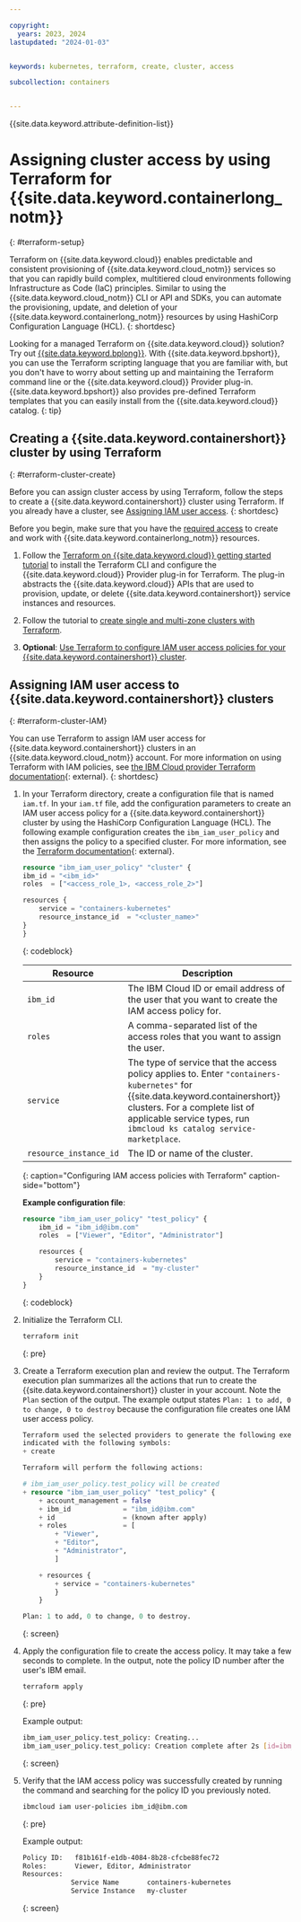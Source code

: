 ```yaml
---

copyright: 
  years: 2023, 2024
lastupdated: "2024-01-03"


keywords: kubernetes, terraform, create, cluster, access

subcollection: containers


---
```


{{site.data.keyword.attribute-definition-list}}





# Assigning cluster access by using Terraform for {{site.data.keyword.containerlong_notm}}
{: #terraform-setup}

Terraform on {{site.data.keyword.cloud}} enables predictable and consistent provisioning of {{site.data.keyword.cloud_notm}} services so that you can rapidly build complex, multitiered cloud environments following Infrastructure as Code (IaC) principles. Similar to using the {{site.data.keyword.cloud_notm}} CLI or API and SDKs, you can automate the provisioning, update, and deletion of your {{site.data.keyword.containerlong_notm}} resources by using HashiCorp Configuration Language (HCL).
{: shortdesc}

Looking for a managed Terraform on {{site.data.keyword.cloud}} solution? Try out [{{site.data.keyword.bplong}}](/docs/schematics?topic=schematics-getting-started). With {{site.data.keyword.bpshort}}, you can use the Terraform scripting language that you are familiar with, but you don't have to worry about setting up and maintaining the Terraform command line or the {{site.data.keyword.cloud}} Provider plug-in. {{site.data.keyword.bpshort}} also provides pre-defined Terraform templates that you can easily install from the {{site.data.keyword.cloud}} catalog.
{: tip}

## Creating a {{site.data.keyword.containershort}} cluster by using Terraform
{: #terraform-cluster-create}

Before you can assign cluster access by using Terraform, follow the steps to create a {{site.data.keyword.containershort}} cluster using Terraform. If you already have a cluster, see [Assigning IAM user access](#terraform-cluster-IAM).
{: shortdesc}

Before you begin, make sure that you have the [required access](/docs/containers?topic=containers-access_reference) to create and work with {{site.data.keyword.containerlong_notm}} resources. 

1. Follow the [Terraform on {{site.data.keyword.cloud}} getting started tutorial](/docs/ibm-cloud-provider-for-terraform?topic=ibm-cloud-provider-for-terraform-getting-started) to install the Terraform CLI and configure the {{site.data.keyword.cloud}} Provider plug-in for Terraform. The plug-in abstracts the {{site.data.keyword.cloud}} APIs that are used to provision, update, or delete {{site.data.keyword.containershort}} service instances and resources. 

2. Follow the tutorial to [create single and multi-zone clusters with Terraform](/docs/ibm-cloud-provider-for-terraform?topic=ibm-cloud-provider-for-terraform-tutorial-tf-clusters#create-cluster).

3. **Optional**: [Use Terraform to configure IAM user access policies for your {{site.data.keyword.containershort}} cluster](#terraform-cluster-IAM).

## Assigning IAM user access to {{site.data.keyword.containershort}} clusters
{: #terraform-cluster-IAM}

You can use Terraform to assign IAM user access for {{site.data.keyword.containershort}} clusters in an {{site.data.keyword.cloud_notm}} account. For more information on using Terraform with IAM policies, see [the IBM Cloud provider Terraform documentation](https://registry.terraform.io/providers/IBM-Cloud/ibm/latest/docs){: external}.
{: shortdesc}

1. In your Terraform directory, create a configuration file that is named `iam.tf`. In your `iam.tf` file, add the configuration parameters to create an IAM user access policy for a {{site.data.keyword.containershort}} cluster by using the HashiCorp Configuration Language (HCL). The following example configuration creates the `ibm_iam_user_policy` and then assigns the policy to a specified cluster.  For more information, see the [Terraform documentation](https://developer.hashicorp.com/terraform/language){: external}.

    ```terraform
    resource "ibm_iam_user_policy" "cluster" {
    ibm_id = "<ibm_id>"
    roles  = ["<access_role_1>, <access_role_2>"]

    resources {
        service = "containers-kubernetes"
        resource_instance_id  = "<cluster_name>"
    }
    }
    ```
    {: codeblock}

    | Resource | Description |
    |---|---|
    | `ibm_id` | The IBM Cloud ID or email address of the user that you want to create the IAM access policy for. | 
    | `roles` | A comma-separated list of the access roles that you want to assign the user.  |
    | `service` | The type of service that the access policy applies to. Enter `"containers-kubernetes"` for {{site.data.keyword.containershort}} clusters. For a complete list of applicable service types, run `ibmcloud ks catalog service-marketplace`. |
    | `resource_instance_id` | The ID or name of the cluster. |
    {: caption="Configuring IAM access policies with Terraform" caption-side="bottom"}

    **Example configuration file**:

    ```terraform
    resource "ibm_iam_user_policy" "test_policy" {
        ibm_id = "ibm_id@ibm.com"
        roles  = ["Viewer", "Editor", "Administrator"]

        resources {
            service = "containers-kubernetes"
            resource_instance_id  = "my-cluster"
        }
    }
    ```
    {: codeblock}

1. Initialize the Terraform CLI. 

    ```sh
    terraform init
    ```
    {: pre}

1. Create a Terraform execution plan and review the output. The Terraform execution plan summarizes all the actions that run to create the {{site.data.keyword.containershort}} cluster in your account. Note the `Plan` section of the output. The example output states `Plan: 1 to add, 0 to change, 0 to destroy` because the configuration file creates one IAM user access policy.

    ```terraform
    Terraform used the selected providers to generate the following execution plan. Resource actions are
    indicated with the following symbols:
    + create

    Terraform will perform the following actions:

    # ibm_iam_user_policy.test_policy will be created
    + resource "ibm_iam_user_policy" "test_policy" {
        + account_management = false
        + ibm_id             = "ibm_id@ibm.com"
        + id                 = (known after apply)
        + roles              = [
            + "Viewer",
            + "Editor",
            + "Administrator",
            ]

        + resources {
            + service = "containers-kubernetes"
            }
        }

    Plan: 1 to add, 0 to change, 0 to destroy.
    ```
    {: screen}

1. Apply the configuration file to create the access policy. It may take a few seconds to complete. In the output, note the policy ID number after the user's IBM email.

    ```sh
    terraform apply
    ```
    {: pre}

    Example output:

    ```sh
    ibm_iam_user_policy.test_policy: Creating...
    ibm_iam_user_policy.test_policy: Creation complete after 2s [id=ibm_id@ibm.com/f81b161f-e1db-4084-8b28-cfcbe88fec72]
    ```
    {: screen}

1. Verify that the IAM access policy was successfully created by running the command and searching for the policy ID you previously noted.

    ```sh
    ibmcloud iam user-policies ibm_id@ibm.com
    ```
    {: pre}

    Example output:

    ```sh
    Policy ID:   f81b161f-e1db-4084-8b28-cfcbe88fec72   
    Roles:       Viewer, Editor, Administrator   
    Resources:                        
                Service Name       containers-kubernetes   
                Service Instance   my-cluster
    ```
    {: screen} 
    





